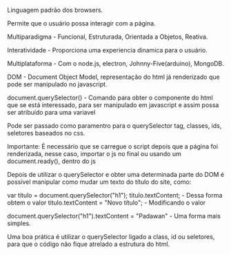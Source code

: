 Linguagem padrão dos browsers.

Permite que o usuário possa interagir com a página.

Multiparadigma - Funcional, Estruturada, Orientada a Objetos, Reativa.

Interatividade - Proporciona uma experiencia dinamica para o usuário.

Multiplataforma - Com o node.js, electron, Johnny-Five(arduino), MongoDB.

DOM - Document Object Model, representação do html já renderizado que pode ser manipulado no javascript.

document.querySelector() - Comando para obter o componente do html que se está interessado, para ser manipulado em javascript e assim possa ser atribuído para uma variavel

Pode ser passado como paramentro para o querySelector tag, classes, ids, seletores baseados no css.

Importante: É necessário que se carregue o script depois que a página foi renderizada, nesse caso, importar o js no final ou usando um document.ready(), dentro do js

Depois de utilizar o querySelector e obter uma determinada parte do DOM é possível manipular como mudar um texto do título do site, como:

var titulo = document.querySelector("h1");
titulo.textContent; - Dessa forma obtem o valor
titulo.textContent = "Novo título"; - Modificando o valor

document.querySelector("h1").textContent = "Padawan" - Uma forma mais simples.

Uma boa prática é utilizar o querySelector ligado a class, id ou seletores, para que o código não fique atrelado a estrutura do html.